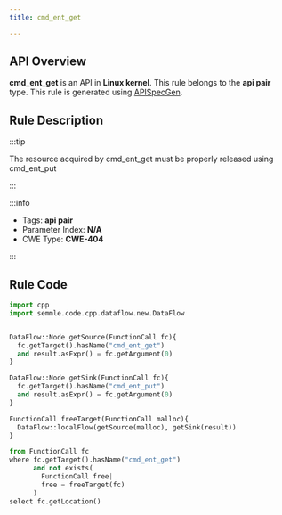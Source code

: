 ```yaml
---
title: cmd_ent_get

---
```



## API Overview
**cmd_ent_get** is an API in **Linux kernel**. This rule belongs to the **api pair** type. This rule is generated using [APISpecGen](../../tools/APISpecGen).
## Rule Description

:::tip

The resource acquired by cmd_ent_get must be properly released using cmd_ent_put

:::

:::info

- Tags: **api pair**
- Parameter Index: **N/A**
- CWE Type: **CWE-404**

:::

## Rule Code
```python
import cpp
import semmle.code.cpp.dataflow.new.DataFlow


DataFlow::Node getSource(FunctionCall fc){
  fc.getTarget().hasName("cmd_ent_get")
  and result.asExpr() = fc.getArgument(0)
}

DataFlow::Node getSink(FunctionCall fc){
  fc.getTarget().hasName("cmd_ent_put")
  and result.asExpr() = fc.getArgument(0)
}

FunctionCall freeTarget(FunctionCall malloc){
  DataFlow::localFlow(getSource(malloc), getSink(result))
}

from FunctionCall fc
where fc.getTarget().hasName("cmd_ent_get")
      and not exists(
        FunctionCall free| 
        free = freeTarget(fc)
      )
select fc.getLocation()

    
```
